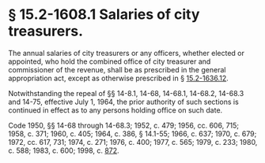 # § 15.2-1608.1 Salaries of city treasurers.

<p>The annual salaries of city treasurers or any officers, whether elected or appointed, who hold the combined office of city treasurer and commissioner of the revenue, shall be as prescribed in the general appropriation act, except as otherwise prescribed in § <a href='http://law.lis.virginia.gov/vacode/15.2-1636.12/'>15.2-1636.12</a>.</p><p>Notwithstanding the repeal of §§ 14-8.1, 14-68, 14-68.1, 14-68.2, 14-68.3 and 14-75, effective July 1, 1964, the prior authority of such sections is continued in effect as to any persons holding office on such date.</p><p>Code 1950, §§ 14-68 through 14-68.3; 1952, c. 479; 1956, cc. 606, 715; 1958, c. 371; 1960, c. 405; 1964, c. 386, § 14.1-55; 1966, c. 637; 1970, c. 679; 1972, cc. 617, 731; 1974, c. 271; 1976, c. 400; 1977, c. 565; 1979, c. 233; 1980, c. 588; 1983, c. 600; 1998, c. <a href='http://lis.virginia.gov/cgi-bin/legp604.exe?981+ful+CHAP0872'>872</a>.</p>